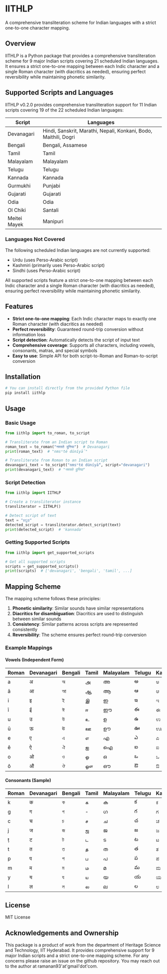 # IITHLP

A comprehensive transliteration scheme for Indian languages with a strict one-to-one character mapping.

## Overview

IITHLP is a Python package that provides a comprehensive transliteration scheme for 9 major Indian scripts covering 21 scheduled Indian languages. It ensures a strict one-to-one mapping between each Indic character and a single Roman character (with diacritics as needed), ensuring perfect reversibility while maintaining phonetic similarity.

## Supported Scripts and Languages

IITHLP v0.2.0 provides comprehensive transliteration support for 11 Indian scripts covering 19 of the 22 scheduled Indian languages:

| Script | Languages |
|--------|-----------|
| Devanagari | Hindi, Sanskrit, Marathi, Nepali, Konkani, Bodo, Maithili, Dogri |
| Bengali | Bengali, Assamese |
| Tamil | Tamil |
| Malayalam | Malayalam |
| Telugu | Telugu |
| Kannada | Kannada |
| Gurmukhi | Punjabi |
| Gujarati | Gujarati |
| Odia | Odia |
| Ol Chiki | Santali |
| Meitei Mayek | Manipuri |

### Languages Not Covered

The following scheduled Indian languages are not currently supported:

- Urdu (uses Perso-Arabic script)
- Kashmiri (primarily uses Perso-Arabic script)
- Sindhi (uses Perso-Arabic script)

All supported scripts feature a strict one-to-one mapping between each Indic character and a single Roman character (with diacritics as needed), ensuring perfect reversibility while maintaining phonetic similarity.

## Features

- **Strict one-to-one mapping**: Each Indic character maps to exactly one Roman character (with diacritics as needed)
- **Perfect reversibility**: Guaranteed round-trip conversion without information loss
- **Script detection**: Automatically detects the script of input text
- **Comprehensive coverage**: Supports all characters, including vowels, consonants, matras, and special symbols
- **Easy to use**: Simple API for both script-to-Roman and Roman-to-script conversion

## Installation

```bash
# You can install directly from the provided Python file
pip install iithlp
```

## Usage

### Basic Usage

```python
from iithlp import to_roman, to_script

# Transliterate from an Indian script to Roman
roman_text = to_roman("नमस्ते दुनिया")  # Devanagari
print(roman_text)  # "nmsⁿté dúníyā́"

# Transliterate from Roman to an Indian script
devanagari_text = to_script("nmsⁿté dúníyā́", script="devanagari")
print(devanagari_text)  # "नमस्ते दुनिया"
```

### Script Detection

```python
from iithlp import IITHLP

# Create a transliterator instance
transliterator = IITHLP()

# Detect script of text
text = "ಕನ್ನಡ"
detected_script = transliterator.detect_script(text)
print(detected_script)  # 'kannada'
```

### Getting Supported Scripts

```python
from iithlp import get_supported_scripts

# Get all supported scripts
scripts = get_supported_scripts()
print(scripts)  # ['devanagari', 'bengali', 'tamil', ...]
```

## Mapping Scheme

The mapping scheme follows these principles:

1. **Phonetic similarity**: Similar sounds have similar representations
2. **Diacritics for disambiguation**: Diacritics are used to distinguish between similar sounds
3. **Consistency**: Similar patterns across scripts are represented consistently
4. **Reversibility**: The scheme ensures perfect round-trip conversion

### Example Mappings

#### Vowels (Independent Form)

| Roman | Devanagari | Bengali | Tamil | Malayalam | Telugu | Kannada | Gurmukhi | Gujarati | Odia |
|-------|------------|---------|-------|-----------|--------|---------|----------|----------|------|
| a     | अ          | অ       | அ     | അ         | అ      | ಅ       | ਅ        | અ        | ଅ    |
| ā     | आ          | আ       | ஆ     | ആ         | ఆ      | ಆ       | ਆ        | આ        | ଆ    |
| i     | इ          | ই       | இ     | ഇ         | ఇ      | ಇ       | ਇ        | ઇ        | ଇ    |
| ī     | ई          | ঈ       | ஈ     | ഈ         | ఈ      | ಈ       | ਈ        | ઈ        | ଈ    |
| u     | उ          | উ       | உ     | ഉ         | ఉ      | ಉ       | ਉ        | ઉ        | ଉ    |
| ū     | ऊ          | ঊ       | ஊ     | ഊ         | ఊ      | ಊ       | ਊ        | ઊ        | ଊ    |
| e     | ए          | এ       | எ     | എ         | ఎ      | ಎ       | ਏ        | એ        | ଏ    |
| ê     | ऐ          | ঐ       | ஐ     | ഐ         | ఐ      | ಐ       | ਐ        | ઐ        | ଐ    |
| o     | ओ          | ও       | ஒ     | ഒ         | ఒ      | ಒ       | ਓ        | ઓ        | ଓ    |
| ô     | औ          | ঔ       | ஔ     | ഔ         | ఔ      | ಔ       | ਔ        | ઔ        | ଔ    |

#### Consonants (Sample)

| Roman | Devanagari | Bengali | Tamil | Malayalam | Telugu | Kannada | Gurmukhi | Gujarati | Odia |
|-------|------------|---------|-------|-----------|--------|---------|----------|----------|------|
| k     | क          | ক       | க     | ക         | క      | ಕ       | ਕ        | ક        | କ    |
| g     | ग          | গ       | -     | ഗ         | గ      | ಗ       | ਗ        | ગ        | ଗ    |
| c     | च          | চ       | ச     | ച         | చ      | ಚ       | ਚ        | ચ        | ଚ    |
| j     | ज          | জ       | ஜ     | ജ         | జ      | ಜ       | ਜ        | જ        | ଜ    |
| ṭ     | ट          | ট       | ட     | ട         | ట      | ಟ       | ਟ        | ટ        | ଟ    |
| t     | त          | ত       | த     | ത         | త      | ತ       | ਤ        | ત        | ତ    |
| p     | प          | প       | ப     | പ         | ప      | ಪ       | ਪ        | પ        | ପ    |
| m     | म          | ম       | ம     | മ         | మ      | ಮ       | ਮ        | મ        | ମ    |
| y     | य          | য       | ய     | യ         | య      | ಯ       | ਯ        | ય        | ଯ    |
| l     | ल          | ল       | ல     | ല         | ల      | ಲ       | ਲ        | લ        | ଲ    |

## License

MIT License

## Acknowledgements and Ownership

This package is a product of work from the department of Heritage Science and Technology, IIT Hyderabad. 
It provides comprehensive support for 9 major Indian scripts and a strict one-to-one mapping scheme. 
For any concerns please raise an issue on the github repository. You may reach out to the author at ramanan93'at'gmail'dot'com.
